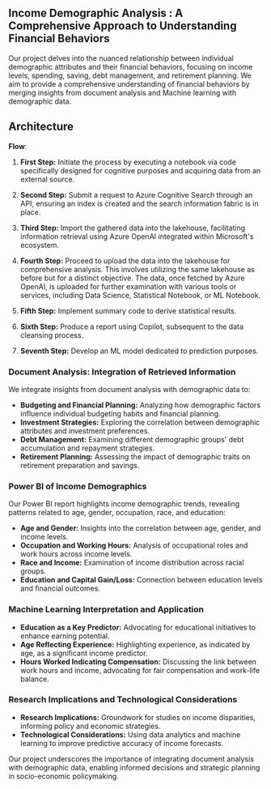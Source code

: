 
## Income Demographic Analysis : A Comprehensive Approach to Understanding Financial Behaviors

Our project delves into the nuanced relationship between individual demographic attributes and their financial behaviors, focusing on income levels, spending, saving, debt management, and retirement planning. We aim to provide a comprehensive understanding of financial behaviors by merging insights from document analysis and Machine learning with demographic data.

## Architecture


**Flow**:
1. **First Step:** Initiate the process by executing a notebook via code specifically designed for cognitive purposes and acquiring data from an external source.

2. **Second Step:** Submit a request to Azure Cognitive Search through an API, ensuring an index is created and the search information fabric is in place.

3. **Third Step:** Import the gathered data into the lakehouse, facilitating information retrieval using Azure OpenAI integrated within Microsoft's ecosystem.

4. **Fourth Step:** Proceed to upload the data into the lakehouse for comprehensive analysis. This involves utilizing the same lakehouse as before but for a distinct objective. The data, once fetched by Azure OpenAI, is uploaded for further examination with various tools or services, including Data Science, Statistical Notebook, or ML Notebook.

5. **Fifth Step:** Implement summary code to derive statistical results.

6. **Sixth Step:** Produce a report using Copilot, subsequent to the data cleansing process.

7. **Seventh Step:** Develop an ML model dedicated to prediction purposes.


### Document Analysis: Integration of Retrieved Information

We integrate insights from document analysis with demographic data to:

- **Budgeting and Financial Planning:** Analyzing how demographic factors influence individual budgeting habits and financial planning.
- **Investment Strategies:** Exploring the correlation between demographic attributes and investment preferences.
- **Debt Management:** Examining different demographic groups' debt accumulation and repayment strategies.
- **Retirement Planning:** Assessing the impact of demographic traits on retirement preparation and savings.

### Power BI of Income Demographics

Our Power BI report highlights income demographic trends, revealing patterns related to age, gender, occupation, race, and education:

- **Age and Gender:** Insights into the correlation between age, gender, and income levels.
- **Occupation and Working Hours:** Analysis of occupational roles and work hours across income levels.
- **Race and Income:** Examination of income distribution across racial groups.
- **Education and Capital Gain/Loss:** Connection between education levels and financial outcomes.


### Machine Learning Interpretation and Application

- **Education as a Key Predictor:** Advocating for educational initiatives to enhance earning potential.
- **Age Reflecting Experience:** Highlighting experience, as indicated by age, as a significant income predictor.
- **Hours Worked Indicating Compensation:** Discussing the link between work hours and income, advocating for fair compensation and work-life balance.

### Research Implications and Technological Considerations

- **Research Implications:** Groundwork for studies on income disparities, informing policy and economic strategies.
- **Technological Considerations:** Using data analytics and machine learning to improve predictive accuracy of income forecasts.

Our project underscores the importance of integrating document analysis with demographic data, enabling informed decisions and strategic planning in socio-economic policymaking.

